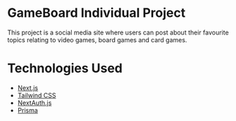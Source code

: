 # GameBoard Individual Project

This project is a social media site where users can post about their favourite topics relating to video games, board games and card games.

# Technologies Used

- [Next.js](https://nextjs.org)
- [Tailwind CSS](https://tailwindcss.com)
- [NextAuth.js](https://next-auth.js.org)
- [Prisma](https://www.prisma.io)
